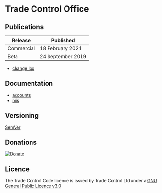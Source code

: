 # Trade Control Office

## Publications

| Release | Published |
| - | - |
| Commercial | 18 February 2021 |
| Beta | 24 September 2019 |

- [change log](changelog.md)

## Documentation

- [accounts](https://tradecontrol.github.io/tutorials/cash-book)
- [mis](https://tradecontrol.github.io/tutorials/manufacturing)

## Versioning

[SemVer](http://semver.org/)

## Donations

[![Donate](https://www.paypalobjects.com/en_US/i/btn/btn_donate_SM.gif)](https://www.paypal.com/cgi-bin/webscr?cmd=_s-xclick&hosted_button_id=C55YGUTBJ4N36)

## Licence

The Trade Control Code licence is issued by Trade Control Ltd under a [GNU General Public Licence v3.0](https://www.gnu.org/licenses/gpl-3.0.en.html) 





